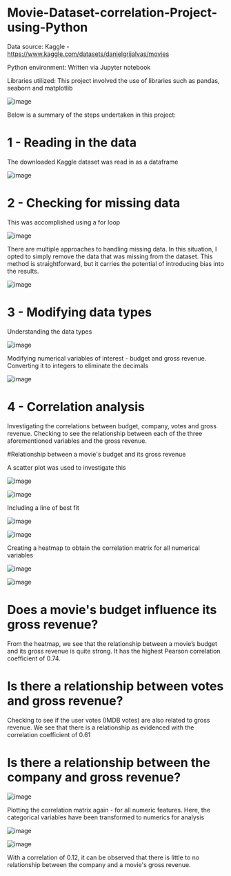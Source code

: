 # Movie-Dataset-correlation-Project-using-Python

Data source: Kaggle - https://www.kaggle.com/datasets/danielgrijalvas/movies

Python environment: Written via Jupyter notebook

Libraries utilized: This project involved the use of libraries such as pandas, seaborn and matplotlib 

![image](https://github.com/OghaleAgbawhe/Movie-Dataset-correlation-Project-using-Python/assets/133532704/eb7638bd-caa3-4b16-bfc7-42d90e211c88)

Below is a summary of the steps undertaken in this project:

# 1 - Reading in the data 

The downloaded Kaggle dataset was read in as a dataframe 

![image](https://github.com/OghaleAgbawhe/Movie-Dataset-correlation-Project-using-Python/assets/133532704/04b3812b-1a69-4eb2-9be8-95b71f987b14)

# 2 - Checking for missing data 

This was accomplished using a for loop 

![image](https://github.com/OghaleAgbawhe/Movie-Dataset-correlation-Project-using-Python/assets/133532704/3f827791-217d-4821-8f12-28d090ce3ce9)


There are multiple approaches to handling missing data. In this situation, I opted to simply remove the data that was missing from the dataset. This method is straightforward, but it carries the potential of introducing bias into the results.

![image](https://github.com/OghaleAgbawhe/Movie-Dataset-correlation-Project-using-Python/assets/133532704/032e22ab-7ba3-40c0-855c-5d202c445b72)


# 3 - Modifying data types

Understanding the data types

![image](https://github.com/OghaleAgbawhe/Movie-Dataset-correlation-Project-using-Python/assets/133532704/baddd10e-773c-45fb-a95b-af9acbb78095)


Modifying numerical variables of interest - budget and gross revenue. Converting it to integers to eliminate the decimals 

![image](https://github.com/OghaleAgbawhe/Movie-Dataset-correlation-Project-using-Python/assets/133532704/b9fee38a-2d39-4e32-8f23-b907a26eac28)



# 4 - Correlation analysis 

Investigating the correlations between budget, company, votes and gross revenue. Checking to see the relationship between each of the three 
aforementioned variables and the gross revenue.

#Relationship between a movie's budget and its gross revenue

A scatter plot was used to investigate this 

![image](https://github.com/OghaleAgbawhe/Movie-Dataset-correlation-Project-using-Python/assets/133532704/c1256a51-ffd9-4487-b1a9-e8bb3c28403a)

![image](https://github.com/OghaleAgbawhe/Movie-Dataset-correlation-Project-using-Python/assets/133532704/922a334a-8882-45c4-91fc-e8ebe1d8260c)

Including a line of best fit

![image](https://github.com/OghaleAgbawhe/Movie-Dataset-correlation-Project-using-Python/assets/133532704/0ac63f83-cfc5-4bb3-b340-a72b9021406d)

![image](https://github.com/OghaleAgbawhe/Movie-Dataset-correlation-Project-using-Python/assets/133532704/c1553a3b-9ec8-4b09-a447-f363f9274e71)

Creating a heatmap to obtain the correlation matrix for all numerical variables 

![image](https://github.com/OghaleAgbawhe/Movie-Dataset-correlation-Project-using-Python/assets/133532704/71d56c12-7f46-4a8a-8ecc-774faf3f5676)

![image](https://github.com/OghaleAgbawhe/Movie-Dataset-correlation-Project-using-Python/assets/133532704/207ea744-9c2d-4a76-aa99-d7d09888a930)

# Does a movie's budget influence its gross revenue?
From the heatmap, we see that the relationship between a movie’s budget and its gross revenue is quite strong. It has the highest Pearson correlation coefficient of 0.74.

# Is there a relationship between votes and gross revenue?
Checking to see if the user votes (IMDB votes) are also related to gross revenue. We see that there is a relationship as evidenced with the correlation coefficient of 0.61

# Is there a relationship between the company and gross revenue?

![image](https://github.com/OghaleAgbawhe/Movie-Dataset-correlation-Project-using-Python/assets/133532704/b89b7ef9-4961-4795-8af0-ee9b70599099)

Plotting the correlation matrix again - for all numeric features. Here, the categorical variables have been transformed to numerics for analysis 


![image](https://github.com/OghaleAgbawhe/Movie-Dataset-correlation-Project-using-Python/assets/133532704/37fb5d3a-e524-43a1-9369-aba558522104)


![image](https://github.com/OghaleAgbawhe/Movie-Dataset-correlation-Project-using-Python/assets/133532704/c3480e2e-8d64-4d7a-92f3-98fb85f4059c)

With a correlation of 0.12, it can be observed that there is little to no relationship between the company and a movie's gross revenue.

